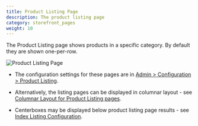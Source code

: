 ```yaml
---
title: Product Listing Page
description: The product listing page 
category: storefront_pages
weight: 10
---
```


The Product Listing page shows products in a specific category. By default they are shown one-per-row.

![Product Listing Page](/images/product_listing.png)
 
- The configuration settings for these pages are in [Admin > Configuration > Product Listing](/user/admin_pages/configuration/configuration_productlisting/). 

- Alternatively, the listing pages can be displayed in columnar layout - see [Columnar Layout for Product Listing pages](/user/template/listing_columns/).

- Centerboxes may be displayed below product listing page results - see [Index Listing Configuration](/user/template/index_listing/).



